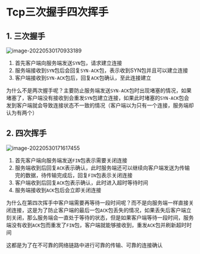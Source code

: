 # Tcp三次握手四次挥手

## 1. 三次握手

![image-20220530170933189](https://cdn.fengxianhub.top/resources-master/202205301709471.png)

1. 首先客户端向服务端发送`SYN`包，请求建立连接
2. 服务端接收到`SYN`包后会回复`SYN-ACK`包，表示收到SYN包并且可以建立连接
3. 客户端接收到`SYN-ACK`包后，回复`ACK`包确认，至此连接建立

为什么不是两次握手呢？主要防止服务端发送`SYN-ACK`包时出现堵塞的情况，如果堵塞了，客户端没有接收到会重发`SYN`包建立连接，如果此时堵塞的`SYN-ACK`包会发到客户端就会导致连接状态不一致的情况（客户端以为只有一个连接，服务端却认为有两个）

## 2. 四次挥手

![image-20220530171617455](https://cdn.fengxianhub.top/resources-master/202205301716682.png)

1. 首先客户端向服务端发送`FIN`包表示需要关闭连接
2. 服务端收到后回复`ACK`表示确认，此时服务端还可以继续向客户端发送为传输完的数据，待传输完成后，回复`FIN`包表示关闭连接
3. 客户端收到后回复`ACK`包表示确认，此时进入超时等待时间
4. 服务端接收到`ACK`包后会立即关闭连接

为什么在第四次挥手中客户端需要再等待一段时间呢？而不是向服务端一样直接关闭连接，这是为了防止客户端的最后一包`ACK`包丢失的情况，如果丢失后客户端立刻关闭，那么服务端会一直处于等待的状态，但是如果客户端等待一段时间，服务端没有收到`ACK`包而重发了`FIN`包，客户端就能够接收到，重发`ACK`包并刷新超时时间

这都是为了在不可靠的网络链路中进行可靠的传输、可靠的连接确认















